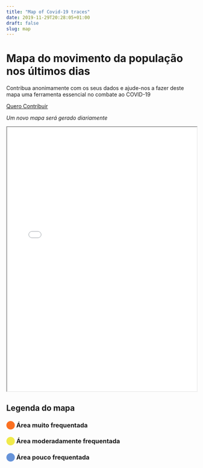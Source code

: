 ```yaml
---
title: "Map of Covid-19 traces"
date: 2019-11-29T20:28:05+01:00
draft: false
slug: map
---
```


# Mapa do movimento da população nos últimos dias

<div class="contribution">

Contribua anonimamente com os seus dados e ajude-nos a fazer deste mapa uma ferramenta essencial no combate ao COVID-19

[Quero Contribuir](/pt/newcase)

</div>

*Um novo mapa será gerado diariamente*

<iframe src="/map/heatmap.html" width="100%" height="700px"></iframe>


## Legenda do mapa

### <span style="color:#fb7021">⬤</span> Área muito frequentada

### <span style="color:#f0ea4b">⬤</span> Área moderadamente frequentada

### <span style="color:#6693d9">⬤</span> Área pouco frequentada
